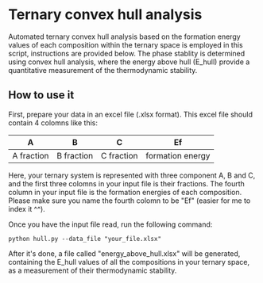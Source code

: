# Ternary convex hull analysis
Automated ternary convex hull analysis based on the formation energy values of each composition within the ternary space is employed in this script, instructions are provided below. The phase stablity is determined using convex hull analysis, where the energy above hull (E_hull) provide a quantitative measurement of the thermodynamic stability.

## How to use it

First, prepare your data in an excel file (.xlsx format). This excel file should contain 4 colomns like this:

| A | B | C | Ef |
| ---- | ---- | ---- | ---- |
| A fraction | B fraction | C fraction | formation energy |

Here, your ternary system is represented with three component A, B and C, and the first three colomns in your input file is their fractions. The fourth column in your input file is the formation energies of each composition. Please make sure you name the fourth colomn to be "Ef" (easier for me to index it ^^).

Once you have the input file read, run the following command:

```
python hull.py --data_file "your_file.xlsx"
```

After it's done, a file called "energy_above_hull.xlsx" will be generated, containing the E_hull values of all the compositions in your ternary space, as a measurement of their thermodynamic stability.
